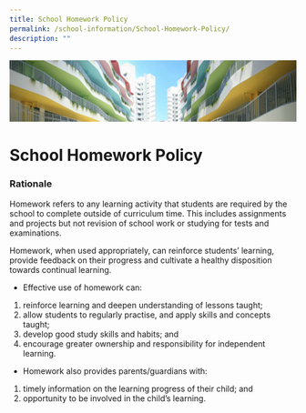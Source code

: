 ```yaml
---
title: School Homework Policy
permalink: /school-information/School-Homework-Policy/
description: ""
---
```

![](/images/SchoolInformation.jpg)


School Homework Policy
======================

### Rationale


Homework refers to any learning activity that students are required by the school to complete outside of curriculum time. This includes assignments and projects but not revision of school work or studying for tests and examinations.

  

Homework, when used appropriately, can reinforce students’ learning, provide feedback on their progress and cultivate a healthy disposition towards continual learning.

  

*   Effective use of homework can:

1.  reinforce learning and deepen understanding of lessons taught;
2.  allow students to regularly practise, and apply skills and concepts taught;
3.  develop good study skills and habits; and
4.  encourage greater ownership and responsibility for independent learning.

*   Homework also provides parents/guardians with:

1.  timely information on the learning progress of their child; and
2.  opportunity to be involved in the child’s learning.